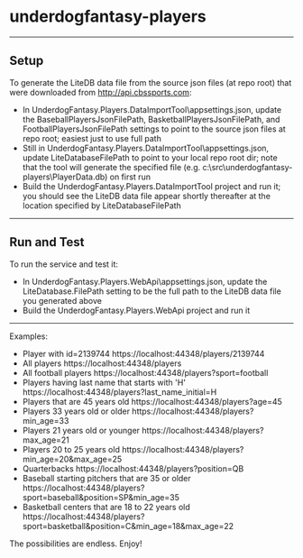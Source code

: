 # underdogfantasy-players
---
## Setup
To generate the LiteDB data file from the source json files (at repo root) that were downloaded from http://api.cbssports.com:
- In UnderdogFantasy.Players.DataImportTool\appsettings.json, update the BaseballPlayersJsonFilePath, BasketballPlayersJsonFilePath, and FootballPlayersJsonFilePath settings to point to the source json files at repo root; easiest just to use full path
- Still in UnderdogFantasy.Players.DataImportTool\appsettings.json, update LiteDatabaseFilePath to point to your local repo root dir; note that the tool will generate the specified file (e.g. c:\src\underdogfantasy-players\PlayerData.db) on first run
- Build the UnderdogFantasy.Players.DataImportTool project and run it; you should see the LiteDB data file appear shortly thereafter at the location specified by LiteDatabaseFilePath
---
## Run and Test
To run the service and test it:
- In UnderdogFantasy.Players.WebApi\appsettings.json, update the LiteDatabase.FilePath setting to be the full path to the LiteDB data file you generated above
- Build the UnderdogFantasy.Players.WebApi project and run it
---
Examples:
- Player with id=2139744
https://localhost:44348/players/2139744
- All players
https://localhost:44348/players
- All football players
https://localhost:44348/players?sport=football
- Players having last name that starts with 'H'
https://localhost:44348/players?last_name_initial=H
- Players that are 45 years old
https://localhost:44348/players?age=45
- Players 33 years old or older
https://localhost:44348/players?min_age=33
- Players 21 years old or younger
https://localhost:44348/players?max_age=21
- Players 20 to 25 years old
https://localhost:44348/players?min_age=20&max_age=25
- Quarterbacks
https://localhost:44348/players?position=QB
- Baseball starting pitchers that are 35 or older
https://localhost:44348/players?sport=baseball&position=SP&min_age=35
- Basketball centers that are 18 to 22 years old
https://localhost:44348/players?sport=basketball&position=C&min_age=18&max_age=22

The possibilities are endless. Enjoy!
